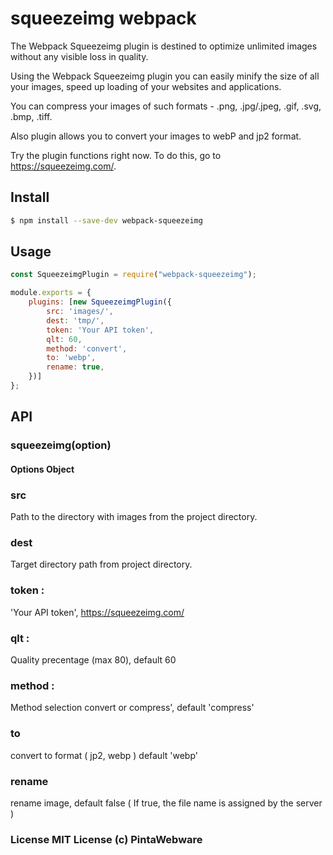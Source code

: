 # squeezeimg webpack

The Webpack Squeezeimg plugin is destined to optimize unlimited images without any visible loss in quality.


Using the Webpack Squeezeimg plugin you can easily minify the size of all your images, speed up loading of your websites and applications.


You can compress your images of such formats - .png, .jpg/.jpeg, .gif, .svg, .bmp, .tiff.


Also plugin allows you to convert your images to webP and jp2 format.


Try the plugin functions right now. To do this, go to https://squeezeimg.com/.

## Install

```sh
$ npm install --save-dev webpack-squeezeimg
```


## Usage
 
```js
const SqueezeimgPlugin = require("webpack-squeezeimg");

module.exports = {
    plugins: [new SqueezeimgPlugin({
        src: 'images/',
        dest: 'tmp/',
        token: 'Your API token',
        qlt: 60,
        method: 'convert',
        to: 'webp',
        rename: true,
    })]
};
```

## API

### squeezeimg(option)

#### Options Object
### src 
 Path to the directory with images from the project directory.  
### dest 
 Target directory path from project directory. 
### token : 
 'Your API token', https://squeezeimg.com/
### qlt :
 Quality precentage (max 80), default 60
### method : 
 Method selection convert or compress', default 'compress'
### to
convert to format ( jp2, webp ) default 'webp'
### rename 
rename image, default false  ( If true, the file name is assigned by the server )

### License MIT License (c) PintaWebware